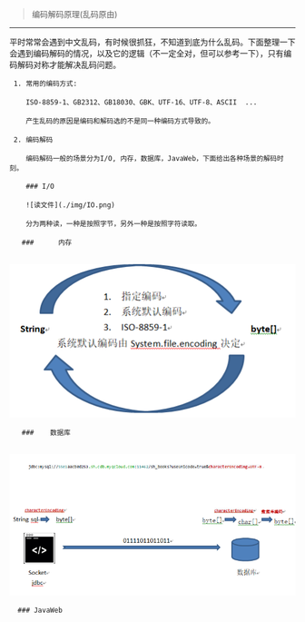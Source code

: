 > 编码解码原理(乱码原由)

---

​     平时常常会遇到中文乱码，有时候很抓狂，不知道到底为什么乱码。下面整理一下会遇到编码解码的情况，以及它的逻辑（不一定全对，但可以参考一下），只有编码解码对称才能解决乱码问题。

     1. 常用的编码方式:

        ISO-8859-1、GB2312、GB18030、GBK、UTF-16、UTF-8、ASCII  ...

        产生乱码的原因是编码和解码选的不是同一种编码方式导致的。

     2. 编码解码

        编码解码一般的场景分为I/O, 内存，数据库，JavaWeb，下面给出各种场景的解码时刻。

        ### I/O

        ![读文件](./img/IO.png)

        分为两种读，一种是按照字节，另外一种是按照字符读取。

       ###      内存

​         ![内存](./img/内存.png)

       ###    数据库

​     ![数据库](./img/数据库.png)

      ### JavaWeb

